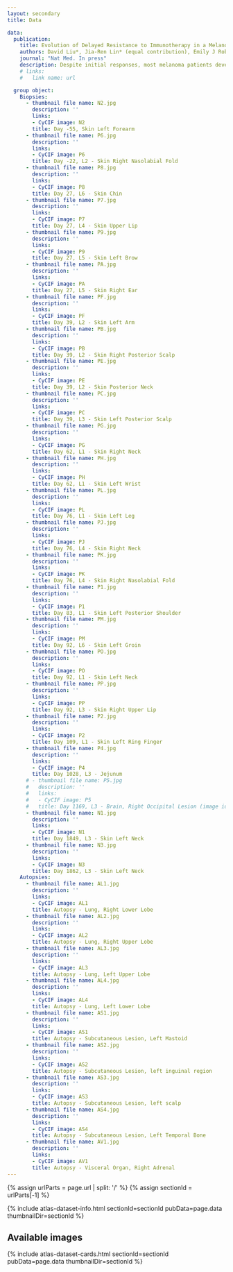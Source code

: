 ```yaml
---
layout: secondary
title: Data

data:
  publication:
    title: Evolution of Delayed Resistance to Immunotherapy in a Melanoma Responder
    authors: David Liu*, Jia-Ren Lin* (equal contribution), Emily J Robitschek, Gyulnara G Kasumova, Alex Heyde, Alvin Shi, Adam Kraya, Gao Zhang, Tabea Moll, Dennie T Frederick, Yu-An Chen, Shu Wang, Denis Schapiro, Li-Lun Ho, Kevin Bi, Avinash Sahu, Shaolin Mei, Benchun Miao, Tatyana Sharova, Christopher Alvarez-Breckinridge, Jackson Stocking, Tommy Kim, Riley Fadden, Donald Lawrence, Mai P Hoang, Daniel P Cahill, Mohsen Malehmir, Martin A Nowak, Priscilla K Brastianos, Christine G Lian, Eytan Ruppin, Benjamin Izar, Meenhard Herlyn, Eliezer M Van Allen, Katherine Nathanson, Keith T Flaherty, Ryan J Sullivan, Manolis Kellis, Peter K Sorger, Genevieve M Boland 
    journal: "Nat Med. In press"
    description: Despite initial responses, most melanoma patients develop resistance to immune checkpoint blockade (ICB) via poorly understood mechanisms. To understand the evolution of resistance, we studied 37 tumor samples collected over 9 years from a patient with metastatic melanoma and initial response to ICB followed by delayed recurrence and death. Phylogenetic analysis revealed co-evolution of 7 lineages with multiple convergent, but independent resistance-associated alterations (RAAs). All progression tumors emerged from a lineage characterized by loss of chromosome 15q including β2 microglobulin (B2M), with post-treatment resistant clones continuing to acquire additional genomic driver events including genome doubling, CDKN2A biallelic loss, and chromosome 11 loss. Deconvolution of bulk RNAseq and highly-multiplexed immunofluorescence (t-CyCIF) of histological specimens revealed differences in immune composition amongst the different lineages, despite an overall low immune composition. Imaging also revealed an NGFR-High tumor population enriched for PD-L1 expression in close proximity to immune cells with a vasculogenic mimicry phenotype. Rapid autopsy samples demonstrated 2 distinct NGFR spatial patterns with increased polarity and proximity to immune cells in subcutaneous tumors versus a diffuse spatial pattern in lung tumors, suggesting differences in the role and etiology of this neural crest-like program in different tumor microenvironments. 
    # links: 
    #   link name: url

  group object:
    Biopsies:
      - thumbnail file name: N2.jpg
        description: ''
        links:
        - CyCIF image: N2
        title: Day -55, Skin Left Forearm
      - thumbnail file name: P6.jpg
        description: ''
        links:
        - CyCIF image: P6
        title: Day -22, L2 - Skin Right Nasolabial Fold
      - thumbnail file name: P8.jpg
        description: ''
        links:
        - CyCIF image: P8
        title: Day 27, L6 - Skin Chin
      - thumbnail file name: P7.jpg
        description: ''
        links:
        - CyCIF image: P7
        title: Day 27, L4 - Skin Upper Lip
      - thumbnail file name: P9.jpg
        description: ''
        links:
        - CyCIF image: P9
        title: Day 27, L5 - Skin Left Brow
      - thumbnail file name: PA.jpg
        description: ''
        links:
        - CyCIF image: PA
        title: Day 27, L5 - Skin Right Ear
      - thumbnail file name: PF.jpg
        description: ''
        links:
        - CyCIF image: PF
        title: Day 39, L2 - Skin Left Arm
      - thumbnail file name: PB.jpg
        description: ''
        links:
        - CyCIF image: PB
        title: Day 39, L2 - Skin Right Posterior Scalp
      - thumbnail file name: PE.jpg
        description: ''
        links:
        - CyCIF image: PE
        title: Day 39, L2 - Skin Posterior Neck
      - thumbnail file name: PC.jpg
        description: ''
        links:
        - CyCIF image: PC
        title: Day 39, L3 - Skin Left Posterior Scalp
      - thumbnail file name: PG.jpg
        description: ''
        links:
        - CyCIF image: PG
        title: Day 62, L1 - Skin Right Neck
      - thumbnail file name: PH.jpg
        description: ''
        links:
        - CyCIF image: PH
        title: Day 62, L1 - Skin Left Wrist
      - thumbnail file name: PL.jpg
        description: ''
        links:
        - CyCIF image: PL
        title: Day 76, L1 - Skin Left Leg
      - thumbnail file name: PJ.jpg
        description: ''
        links:
        - CyCIF image: PJ
        title: Day 76, L4 - Skin Right Neck
      - thumbnail file name: PK.jpg
        description: ''
        links:
        - CyCIF image: PK
        title: Day 76, L4 - Skin Right Nasolabial Fold
      - thumbnail file name: P1.jpg
        description: ''
        links:
        - CyCIF image: P1
        title: Day 83, L1 - Skin Left Posterior Shoulder
      - thumbnail file name: PM.jpg
        description: ''
        links:
        - CyCIF image: PM
        title: Day 92, L6 - Skin Left Groin
      - thumbnail file name: PO.jpg
        description: ''
        links:
        - CyCIF image: PO
        title: Day 92, L1 - Skin Left Neck
      - thumbnail file name: PP.jpg
        description: ''
        links:
        - CyCIF image: PP
        title: Day 92, L3 - Skin Right Upper Lip
      - thumbnail file name: P2.jpg
        description: ''
        links:
        - CyCIF image: P2
        title: Day 109, L1 - Skin Left Ring Finger
      - thumbnail file name: P4.jpg
        description: ''
        links:
        - CyCIF image: P4
        title: Day 1028, L3 - Jejunum
      # - thumbnail file name: P5.jpg
      #   description: ''
      #   links:
      #   - CyCIF image: P5
      #   title: Day 1169, L3 - Brain, Right Occipital Lesion (image id mapping might be incorrect)
      - thumbnail file name: N1.jpg
        description: ''
        links:
        - CyCIF image: N1
        title: Day 1849, L3 - Skin Left Neck
      - thumbnail file name: N3.jpg
        description: ''
        links:
        - CyCIF image: N3
        title: Day 1862, L3 - Skin Left Neck
    Autopsies:
      - thumbnail file name: AL1.jpg
        description: ''
        links:
        - CyCIF image: AL1
        title: Autopsy - Lung, Right Lower Lobe
      - thumbnail file name: AL2.jpg
        description: ''
        links:
        - CyCIF image: AL2
        title: Autopsy - Lung, Right Upper Lobe
      - thumbnail file name: AL3.jpg
        description: ''
        links:
        - CyCIF image: AL3
        title: Autopsy - Lung, Left Upper Lobe
      - thumbnail file name: AL4.jpg
        description: ''
        links:
        - CyCIF image: AL4
        title: Autopsy - Lung, Left Lower Lobe
      - thumbnail file name: AS1.jpg
        description: ''
        links:
        - CyCIF image: AS1
        title: Autopsy - Subcutaneous Lesion, Left Mastoid
      - thumbnail file name: AS2.jpg
        description: ''
        links:
        - CyCIF image: AS2
        title: Autopsy - Subcutaneous Lesion, left inguinal region
      - thumbnail file name: AS3.jpg
        description: ''
        links:
        - CyCIF image: AS3
        title: Autopsy - Subcutaneous Lesion, left scalp
      - thumbnail file name: AS4.jpg
        description: ''
        links:
        - CyCIF image: AS4
        title: Autopsy - Subcutaneous Lesion, Left Temporal Bone
      - thumbnail file name: AV1.jpg
        description: ''
        links:
        - CyCIF image: AV1
        title: Autopsy - Visceral Organ, Right Adrenal
---
```


{% assign urlParts = page.url | split: '/' %}
{% assign sectionId = urlParts[-1] %}

{% include atlas-dataset-info.html
    sectionId=sectionId
    pubData=page.data
    thumbnailDir=sectionId %}

## Available images

{% include atlas-dataset-cards.html
    sectionId=sectionId
    pubData=page.data
    thumbnailDir=sectionId %}